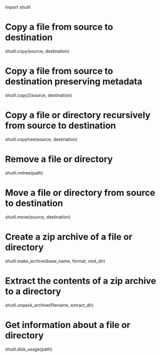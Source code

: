 import shutil

# Copy a file from source to destination
shutil.copy(source, destination)

# Copy a file from source to destination preserving metadata
shutil.copy2(source, destination)

# Copy a file or directory recursively from source to destination
shutil.copytree(source, destination)

# Remove a file or directory
shutil.rmtree(path)

# Move a file or directory from source to destination
shutil.move(source, destination)

# Create a zip archive of a file or directory
shutil.make_archive(base_name, format, root_dir)

# Extract the contents of a zip archive to a directory
shutil.unpack_archive(filename, extract_dir)

# Get information about a file or directory
shutil.disk_usage(path)

